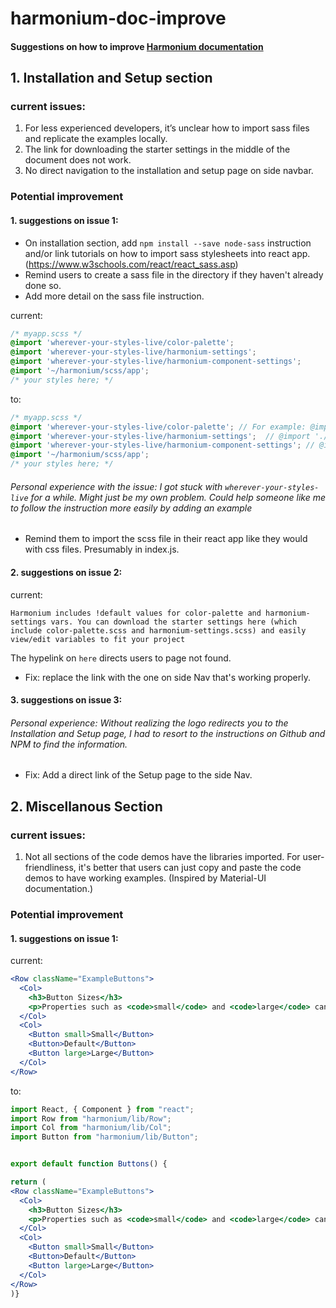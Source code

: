 # harmonium-doc-improve

#### Suggestions on how to improve [Harmonium documentation](https://harmonium.revelry.co/)

## 1. Installation and Setup section

### current issues: 

 1. For less experienced developers, it’s unclear how to import sass files and replicate the examples locally.
 2. The link for downloading the starter settings in the middle of the document does not work.
 3. No direct navigation to the installation and setup page on side navbar.

### Potential improvement

####  1. suggestions on issue 1:

* On installation section, add `npm install --save node-sass` instruction  and/or 
link tutorials on how to import sass stylesheets into react app. (https://www.w3schools.com/react/react_sass.asp)
* Remind users to create a sass file in the directory if they haven't already done so.
* Add more detail on the sass file instruction.

current:
```scss
/* myapp.scss */
@import 'wherever-your-styles-live/color-palette';
@import 'wherever-your-styles-live/harmonium-settings';
@import 'wherever-your-styles-live/harmonium-component-settings';
@import '~/harmonium/scss/app';
/* your styles here; */
```
to:
```scss
/* myapp.scss */
@import 'wherever-your-styles-live/color-palette'; // For example: @import './styles/color-palette'
@import 'wherever-your-styles-live/harmonium-settings';  // @import './styles/harmonium-settings'
@import 'wherever-your-styles-live/harmonium-component-settings'; // @import './styles/harmonium-component-settings'
@import '~/harmonium/scss/app';
/* your styles here; */
```
###### Personal experience with the issue: I got stuck with `wherever-your-styles-live` for a while. Might just be my own problem. Could help someone like me to follow the instruction more easily by adding an example
* Remind them to import the scss file in their react app like they would with css files. Presumably in index.js.

####  2. suggestions on issue 2:
current: 
```
Harmonium includes !default values for color-palette and harmonium-settings vars. You can download the starter settings here (which include color-palette.scss and harmonium-settings.scss) and easily view/edit variables to fit your project
```
The hypelink on `here` directs users to page not found.

* Fix: replace the link with the one on side Nav that's working properly.

####  3. suggestions on issue 3:

###### Personal experience: Without realizing the logo redirects you to the Installation and Setup page, I had to resort to the instructions on Github and NPM to find the information.

* Fix: Add a direct link of the Setup page to the side Nav.


## 2. Miscellanous Section

### current issues: 

1. Not all sections of the code demos have the libraries imported. For user-friendliness, it's better that users can just copy and paste the code demos to have working examples. (Inspired by Material-UI documentation.)

### Potential improvement

####  1. suggestions on issue 1:

current:
```jsx
<Row className="ExampleButtons">
  <Col>
    <h3>Button Sizes</h3>  
    <p>Properties such as <code>small</code> and <code>large</code> can be added to your button in order to change its size.</p>
  </Col>
  <Col>
    <Button small>Small</Button>
    <Button>Default</Button>
    <Button large>Large</Button>
  </Col>
</Row>

```
to:

```jsx
import React, { Component } from "react";
import Row from "harmonium/lib/Row";
import Col from "harmonium/lib/Col";
import Button from "harmonium/lib/Button";


export default function Buttons() {

return (
<Row className="ExampleButtons">
  <Col>
    <h3>Button Sizes</h3>  
    <p>Properties such as <code>small</code> and <code>large</code> can be added to your button in order to change its size.</p>
  </Col>
  <Col>
    <Button small>Small</Button>
    <Button>Default</Button>
    <Button large>Large</Button>
  </Col>
</Row>
)}

```





